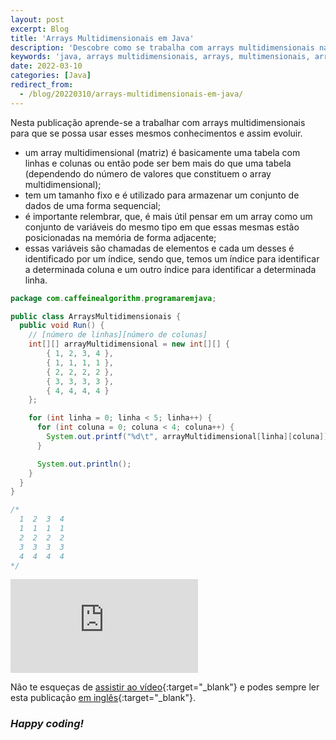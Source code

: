 ```yaml
---
layout: post
excerpt: Blog
title: 'Arrays Multidimensionais em Java'
description: 'Descobre como se trabalha com arrays multidimensionais na linguagem de programação Java. Obtém respostas às tuas dúvidas com a teoria e os exemplos apresentados.'
keywords: 'java, arrays multidimensionais, arrays, multimensionais, array, multidimensional, publicação'
date: 2022-03-10
categories: [Java]
redirect_from:
  - /blog/20220310/arrays-multidimensionais-em-java/
---
```


Nesta publicação aprende-se a trabalhar com arrays multidimensionais para que se possa usar esses mesmos conhecimentos e assim evoluir.

- um array multidimensional (matriz) é basicamente uma tabela com linhas e colunas ou então pode ser bem mais do que uma tabela (dependendo do número de valores que constituem o array multidimensional);
- tem um tamanho fixo e é utilizado para armazenar um conjunto de dados de uma forma sequencial;
- é importante relembrar, que, é mais útil pensar em um array como um conjunto de variáveis do mesmo tipo em que essas mesmas estão posicionadas na memória de forma adjacente;
- essas variáveis são chamadas de elementos e cada um desses é identificado por um índice, sendo que, temos um índice para identificar a determinada coluna e um outro índice para identificar a determinada linha.

```java
package com.caffeinealgorithm.programaremjava;

public class ArraysMultidimensionais {
  public void Run() {
    // [número de linhas][número de colunas]
    int[][] arrayMultidimensional = new int[][] {
        { 1, 2, 3, 4 },
        { 1, 1, 1, 1 },
        { 2, 2, 2, 2 },
        { 3, 3, 3, 3 },
        { 4, 4, 4, 4 }
    };

    for (int linha = 0; linha < 5; linha++) {
      for (int coluna = 0; coluna < 4; coluna++) {
        System.out.printf("%d\t", arrayMultidimensional[linha][coluna]);
      }

      System.out.println();
    }
  }
}

/*
  1  2  3  4
  1  1  1  1
  2  2  2  2
  3  3  3  3
  4  4  4  4
*/
```

<div class="video-container">
  <iframe src="https://www.youtube.com/embed/tF6U5grcYCE" frameborder="0" allowfullscreen></iframe>
</div>

Não te esqueças de [assistir ao vídeo](https://youtu.be/tF6U5grcYCE){:target="\_blank"} e podes sempre ler esta publicação [em inglês](https://nelsonsilvadev.com/blog/multidimensional-arrays-in-java/){:target="\_blank"}.

### _Happy coding!_
